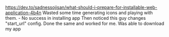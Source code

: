 https://dev.to/sadnessojisan/what-should-i-prepare-for-installable-web-application-4b4n
Wasted some time generating icons and playing with them. - No success in installing app
Then noticed this guy changes "start_url" config. Done the same and worked for me. Was able to download my app
